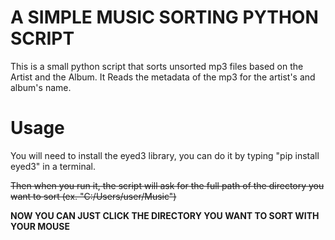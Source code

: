 # A SIMPLE MUSIC SORTING PYTHON SCRIPT

This is a small python script that sorts unsorted mp3 files based on the Artist and the Album.
It Reads the metadata of the mp3 for the artist's and album's name.
# Usage
You will need to install the eyed3 library, you can do it by typing "pip install eyed3" in a terminal.

~~Then when you run it, the script will ask for the full path of the directory you want to sort (ex. "C:/Users/user/Music")~~

__NOW YOU CAN JUST CLICK THE DIRECTORY YOU WANT TO SORT WITH YOUR MOUSE__
